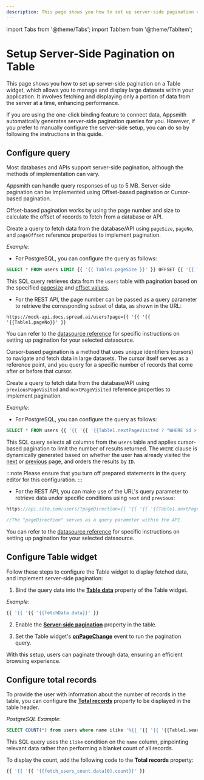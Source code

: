 ```yaml
---
description: This page shows you how to set up server-side pagination on a Table widget, which allows you to manage and display large datasets within your application.
---
```

import Tabs from '@theme/Tabs';
import TabItem from '@theme/TabItem';


# Setup Server-Side Pagination on Table


This page shows you how to set up server-side pagination on a Table widget, which allows you to manage and display large datasets within your application. It involves fetching and displaying only a portion of data from the server at a time, enhancing performance.

 If you are using the one-click binding feature to connect data, Appsmith automatically generates server-side pagination queries for you. However, if you prefer to manually configure the server-side setup, you can do so by following the instructions in this guide.

<VideoEmbed host="youtube" videoId="9_uqwm4M4Yg" title="Server-side Pagination on Table" caption="Server-side Pagination on Table"/>



## Configure query


Most databases and APIs support server-side pagination, although the methods of implementation can vary.


Appsmith can handle query responses of up to 5 MB. Server-side pagination can be implemented using Offset-based pagination or Cursor-based pagination.


<Tabs queryString="current-edition">
<TabItem label="Offset-based pagination" value="Offset_edition">




Offset-based pagination works by using the page number and size to calculate the offset of records to fetch from a database or API.




Create a query to fetch data from the database/API using `pageSize`, `pageNo`, and `pageOffset` reference properties to implement pagination.


 


*Example:*


* For PostgreSQL, you can configure the query as follows:


```sql
SELECT * FROM users LIMIT {{ '{{ Table1.pageSize }}' }} OFFSET {{ '{{ Table1.pageOffset }}' }};
```

This SQL query retrieves data from the `users` table with pagination based on the specified [pagesize](/reference/widgets/table#pagesize-number) and [offset values](/reference/widgets/table#pageoffset-number).



* For the REST API, the page number can be passed as a query parameter to retrieve the corresponding subset of data, as shown in the URL:


```
https://mock-api.docs.spread.ai/users?page={{ '{{ '{{ '{{Table1.pageNo}}' }}
```


You can refer to the [datasource reference](/connect-data/reference) for specific instructions on setting up pagination for your selected datasource.




</TabItem>


<TabItem value="Cursor" label="Cursor-based-pagination">

Cursor-based pagination is a method that uses unique identifiers (cursors) to navigate and fetch data in large datasets. The cursor itself serves as a reference point, and you query for a specific number of records that come after or before that cursor. 


Create a query to fetch data from the database/API using `previousPageVisited` and `nextPageVisited` reference properties to implement pagination.

 


*Example:*


* For PostgreSQL, you can configure the query as follows:


```sql
SELECT * FROM users {{ '{{ '{{ '{{Table1.nextPageVisited ? "WHERE id > "+ " "+ Table1.tableData[Table1.tableData.length-1]["id"] : Table1.previousPageVisited ? "WHERE id <"+ " "+ Table1.tableData[0]["id"] : "" }}' }} ORDER BY id LIMIT {{ '{{ '{{ '{{Table1.pageSize}}' }} ;
```

This SQL query selects all columns from the `users` table and applies cursor-based pagination to limit the number of results returned. The `WHERE` clause is dynamically generated based on whether the user has already visited the [next](/reference/widgets/table#nextpagevisited-boolean) or [previous](/reference/widgets/table#previouspagevisited-boolean) page, and orders the results by `ID`.

:::note
Please ensure that you turn off prepared statements in the query editor for this configuration.
:::

* For the REST API, you can make use of the URL's query parameter to retrieve data under specific conditions using `next` and `previous`:

```js
https://api.site.com/users/?pageDirection={{ '{{ '{{ '{{Table1.nextPageVisited ? "next" : Table1.previousPageVisited? "previous":"default"}}' }}

//The "pageDirection" serves as a query parameter within the API
```

You can refer to the [datasource reference](/connect-data/reference) for specific instructions on setting up pagination for your selected datasource.





</TabItem>
</Tabs>


## Configure Table widget

Follow these steps to configure the Table widget to display fetched data, and implement server-side pagination:

1. Bind the query data into the [**Table data**](/reference/widgets/table#table-data-arrayobject) property of the Table widget.

 

*Example*: 

```js
{{ '{{ '{{ '{{fetchData.data}}' }}
```



2. Enable the [**Server-side pagination**](/reference/widgets/table#server-side-pagination-boolean) property in the table.


3. Set the Table widget's [**onPageChange**](/reference/widgets/table#onpagechange) event to run the pagination query.

With this setup, users can paginate through data, ensuring an efficient browsing experience.

## Configure total records

To provide the user with information about the number of records in the table, you can configure the [**Total records**](/reference/widgets/table#total-records-number) property to be displayed in the table header. 


 

*PostgreSQL Example*:

```sql
SELECT COUNT(*) from users where name ilike '%{{ '{{ '{{ '{{Table1.searchText}}' }}%';
```

This SQL query uses the `ilike` condition on the `name` column, pinpointing relevant data rather than performing a blanket count of all records.

To display the count, add the following code to the **Total records** property:

```js
{{ '{{ '{{ '{{fetch_users_count.data[0].count}}' }}
```










